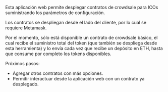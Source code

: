 Esta aplicación web permite desplegar contratos de crowdsale para ICOs suministrando los parámetros de configuración. 

Los contratos se despliegan desde el lado del cliente, por lo cual se requiere Metamask.

Por el momento, sólo está disponible un contrato de crowdsale básico, el cual recibe el suministro total del token (que también se despliega desde esta herramienta) y lo envía cada vez que recibe un depósito en ETH, hasta que consume por completo los tokens disponibles.

Próximos pasos:
- Agregar otros contratos con más opciones.
- Permitir interactuar desde la aplicación web con un contrato ya desplegado.